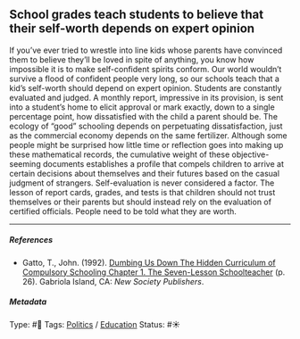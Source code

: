## School grades teach students to believe that their self-worth depends on expert opinion

If you’ve ever tried to wrestle into line kids whose parents have convinced them to believe they’ll be loved in spite of anything, you know how impossible it is to make self-confident spirits conform. Our world wouldn’t survive a flood of confident people very long, so our schools teach that a kid’s self-worth should depend on expert opinion. Students are constantly evaluated and judged. A monthly report, impressive in its provision, is sent into a student’s home to elicit approval or mark exactly, down to a single percentage point, how dissatisfied with the child a parent should be. The ecology of “good” schooling depends on perpetuating dissatisfaction, just as the commercial economy depends on the same fertilizer. Although some people might be surprised how little time or reflection goes into making up these mathematical records, the cumulative weight of these objective-seeming documents establishes a profile that compels children to arrive at certain decisions about themselves and their futures based on the casual judgment of strangers. Self-evaluation is never considered a factor. The lesson of report cards, grades, and tests is that children should not trust themselves or their parents but should instead rely on the evaluation of certified officials. People need to be told what they are worth.

---

##### References

* Gatto, T., John. (1992). [Dumbing Us Down The Hidden Curriculum of Compulsory Schooling Chapter 1. The Seven-Lesson Schoolteacher](Dumbing%20Us%20Down%20The%20Hidden%20Curriculum%20of%20Compulsory%20Schooling%20Chapter%201.%20The%20Seven-Lesson%20Schoolteacher.md) (p. 26). Gabriola Island, CA: *New Society Publishers*.

##### Metadata

Type: #🔴 
Tags: [Politics](Politics.md) / [Education]()
Status: #☀️ 

